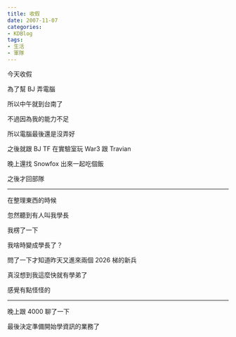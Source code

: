 ```yaml
---
title: 收假
date: 2007-11-07
categories:
- KDBlog
tags:
- 生活
- 軍隊
---
```

今天收假

為了幫 BJ 弄電腦

所以中午就到台南了

不過因為我的能力不足

所以電腦最後還是沒弄好

之後就跟 BJ TF 在實驗室玩 War3 跟 Travian

晚上還找 Snowfox 出來一起吃個飯

之後才回部隊

---

在整理東西的時候

忽然聽到有人叫我學長

我楞了一下

我啥時變成學長了？

問了一下才知道昨天又進來兩個 2026 梯的新兵

真沒想到我這麼快就有學弟了

感覺有點怪怪的

---

晚上跟 4000 聊了一下

最後決定準備開始學資訊的業務了


